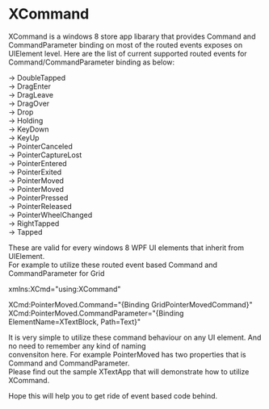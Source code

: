 XCommand
========
XCommand is a windows 8 store app libarary that provides Command and CommandParameter binding on most of the routed events
exposes on UIElement level. Here are the list of current supported routed events for Command/CommandParameter binding as below:

-> DoubleTapped						
-> DragEnter							
-> DragLeave							
-> DragOver							
-> Drop							
-> Holding							
-> KeyDown											
-> KeyUp														
-> PointerCanceled						
-> PointerCaptureLost						
-> PointerEntered							
-> PointerExited														
-> PointerMoved							
-> PointerMoved							
-> PointerPressed													
-> PointerReleased						
-> PointerWheelChanged						
-> RightTapped							
-> Tapped							

These are valid for every windows 8 WPF UI elements that inherit from UIElement.			
For example to utilize these routed event based Command and CommandParameter for Grid			

xmlns:XCmd="using:XCommand"

XCmd:PointerMoved.Command="{Binding GridPointerMovedCommand}" 				
XCmd:PointerMoved.CommandParameter="{Binding ElementName=XTextBlock, Path=Text}"		

It is very simple to utilize these command behaviour on any UI element. And no need to remember any kind of naming	
convensiton here. For example PointerMoved has two properties that is Command and CommandParameter.		
Please find out the sample XTextApp that will demonstrate how to utilize XCommand. 		

Hope this will help you to get ride of event based code behind.			
